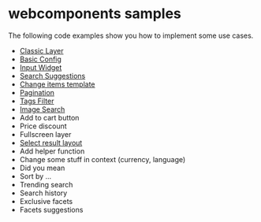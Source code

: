 # webcomponents samples

The following code examples show you how to implement some use cases. 

- [Classic Layer](https://codesandbox.io/s/github/doofinder/webcomponents-samples/tree/master/classic-layer)
- [Basic Config](https://codesandbox.io/s/github/doofinder/webcomponents-samples/tree/master/basic-config)
- [Input Widget](https://codesandbox.io/s/github/doofinder/webcomponents-samples/tree/master/df_input_widget)
- [Search Suggestions](https://codesandbox.io/s/github/doofinder/webcomponents-samples/tree/master/search-suggestions)
- [Change items template](https://codesandbox.io/s/github/doofinder/webcomponents-samples/tree/master/change_card_template)
- [Pagination](https://codesandbox.io/s/github/doofinder/webcomponents-samples/tree/master/pagination)
- [Tags Filter](https://codesandbox.io/s/github/doofinder/webcomponents-samples/tree/master/tags_filter)
- [Image Search](https://codesandbox.io/s/github/doofinder/webcomponents-samples/tree/master/image_capture)
- Add to cart button
- Price discount
- Fullscreen layer
- [Select result layout](https://codesandbox.io/s/github/doofinder/webcomponents-samples/tree/master/select-result-layout)
- Add helper function
- Change some stuff in context (currency, language)
- Did you mean 
- Sort by ...
- Trending search
- Search history
- Exclusive facets
- Facets suggestions
